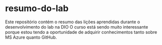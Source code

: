 # resumo-do-lab
Este repositório contém o resumo das lições aprendidas durante o desenvolvimento do lab na DIO
O curso está sendo muito interessante porque estou tendo a oportunidade de adquirir conhecimentos tanto sobre MS Azure quanto GitHub.
